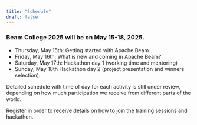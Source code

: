 ```yaml
---
title: "Schedule"
draft: false
---
```


### Beam College 2025 will be on May 15-18, 2025.

 * Thursday, May 15th: Getting started with Apache Beam.
 * Friday, May 16th: What is new and coming in Apache Beam?
 * Saturday, May 17th: Hackathon day 1 (working time and mentoring) 
 * Sunday, May 18th Hackathon day 2 (project presentation and winners selection). 

Detailed schedule with time of day for each activity is still under review, depending on how much participation we receive from different parts of the world.

Register in order to receive details on how to join the training sessions and hackathon.
